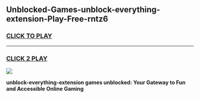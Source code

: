 
## Unblocked-Games-unblock-everything-extension-Play-Free-rntz6
<h3>
<a href="https://premium76.site?title=unblock-everything-extension&ref=12A">CLICK TO PLAY</a></h3>
<hr>

<h3>
<a href="https://premium76.site?title=unblock-everything-extension&ref=12A">CLICK 2 PLAY</a>
  
</h3>

<a href="https://premium76.site?title=unblock-everything-extension&ref=12A"><img src="https://clearcache.store/games.png"></a>


**unblock-everything-extension games unblocked: Your Gateway to Fun and Accessible Online Gaming**
